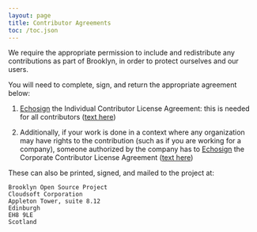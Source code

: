 ```yaml
---
layout: page
title: Contributor Agreements
toc: /toc.json
---
```


We require the appropriate permission to include and redistribute any contributions
as part of Brooklyn, in order to protect ourselves and our users.

You will need to complete, sign, and return the appropriate agreement below:

1. [Echosign](TODO) the Individual Contributor License Agreement:
   this is needed for all contributors
   ([text here](brooklyn-icla.txt))
    
2. Additionally, if your work is done in a context where any organization may have rights to the contribution
   (such as if you are working for a company), someone authorized by the company has to
   [Echosign](TODO) the Corporate Contributor License Agreement ([text here](brooklyn-ccla.txt))

These can also be printed, signed, and mailed to the project at:

    Brooklyn Open Source Project
    Cloudsoft Corporation
    Appleton Tower, suite 8.12
    Edinburgh
    EH8 9LE
    Scotland
